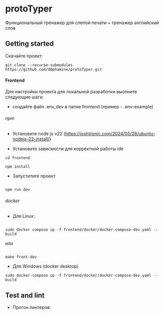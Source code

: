 # protoTyper

Функциональный тренажер для слепой печати + тренажер английский слов

## Getting started

Скачайте проект:

```
git clone --recurse-submodules https://github.com/d0phamine/protoTyper.git

```

#### Frontend

Для настройки проекта для локальной разработки выолните следующие шаги:

- создайте файл .env_dev в папке frontend (пример - .env-example)

###### npm

- Установите node js v22 (https://joshtronic.com/2024/05/26/ubuntu-nodejs-22-install/)

- Установите зависмости для корректной работы ide

```
cd frontend

npm install

```

- Запуститите проект

```

npm run dev

```

###### docker

- Для Linux:

```

sudo docker compose up -f frontend/docker/docker-compose-dev.yaml --build

```

или

```

make front-dev

```

- Для Windows (docker desktop)

```
sudo docker-compose up -f frontend/docker/docker-compose-dev.yaml --build

```

## Test and lint

- Прогон линтеров:

```

```

